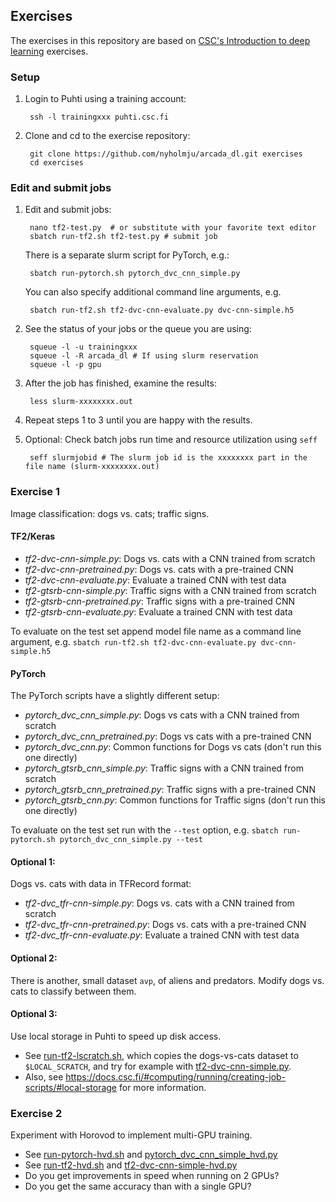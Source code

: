 ## Exercises

The exercises in this repository are based on [CSC's Introduction to deep learning](https://github.com/csc-training/intro-to-dl/tree/master/day2) exercises.

### Setup

1. Login to Puhti using a training account:

        ssh -l trainingxxx puhti.csc.fi
        
2. Clone and cd to the exercise repository:

        git clone https://github.com/nyholmju/arcada_dl.git exercises
        cd exercises

### Edit and submit jobs

1. Edit and submit jobs:

        nano tf2-test.py  # or substitute with your favorite text editor
        sbatch run-tf2.sh tf2-test.py # submit job 

   There is a separate slurm script for PyTorch, e.g.:
   
        sbatch run-pytorch.sh pytorch_dvc_cnn_simple.py

   You can also specify additional command line arguments, e.g.

        sbatch run-tf2.sh tf2-dvc-cnn-evaluate.py dvc-cnn-simple.h5

2. See the status of your jobs or the queue you are using:

        squeue -l -u trainingxxx
        squeue -l -R arcada_dl # If using slurm reservation
        squeue -l -p gpu

3. After the job has finished, examine the results:

        less slurm-xxxxxxxx.out

4. Repeat steps 1 to 3  until you are happy with the results.

5. Optional: Check batch jobs run time and resource utilization using `seff`

        seff slurmjobid # The slurm job id is the xxxxxxxx part in the file name (slurm-xxxxxxxx.out)


### Exercise 1

Image classification: dogs vs. cats; traffic signs.

#### TF2/Keras

* *tf2-dvc-cnn-simple.py*: Dogs vs. cats with a CNN trained from scratch
* *tf2-dvc-cnn-pretrained.py*: Dogs vs. cats with a pre-trained CNN
* *tf2-dvc-cnn-evaluate.py*: Evaluate a trained CNN with test data
* *tf2-gtsrb-cnn-simple.py*: Traffic signs with a CNN trained from scratch
* *tf2-gtsrb-cnn-pretrained.py*: Traffic signs with a pre-trained CNN
* *tf2-gtsrb-cnn-evaluate.py*: Evaluate a trained CNN with test data

To evaluate on the test set append model file name as a command line argument, e.g. `sbatch run-tf2.sh tf2-dvc-cnn-evaluate.py dvc-cnn-simple.h5` 

#### PyTorch

The PyTorch scripts have a slightly different setup:

* *pytorch_dvc_cnn_simple.py*: Dogs vs cats with a CNN trained from scratch
* *pytorch_dvc_cnn_pretrained.py*: Dogs vs cats with a pre-trained CNN
* *pytorch_dvc_cnn.py*: Common functions for Dogs vs cats (don't run this one directly)
* *pytorch_gtsrb_cnn_simple.py*: Traffic signs with a CNN trained from scratch
* *pytorch_gtsrb_cnn_pretrained.py*: Traffic signs with a pre-trained CNN
* *pytorch_gtsrb_cnn.py*:  Common functions for Traffic signs (don't run this one directly)

To evaluate on the test set run with the `--test` option, e.g. `sbatch run-pytorch.sh pytorch_dvc_cnn_simple.py --test` 

#### Optional 1:

Dogs vs. cats with data in TFRecord format: 

* *tf2-dvc_tfr-cnn-simple.py*: Dogs vs. cats with a CNN trained from scratch
* *tf2-dvc_tfr-cnn-pretrained.py*: Dogs vs. cats with a pre-trained CNN
* *tf2-dvc_tfr-cnn-evaluate.py*: Evaluate a trained CNN with test data

#### Optional 2:

There is another, small dataset `avp`, of aliens and predators. Modify dogs vs. cats to classify between them.  

#### Optional 3:

Use local storage in Puhti to speed up disk access.
   - See [run-tf2-lscratch.sh](run-tf2-lscratch.sh), which copies the dogs-vs-cats dataset to `$LOCAL_SCRATCH`, and try for example with [tf2-dvc-cnn-simple.py](tf2-dvc-cnn-simple.py).
   - Also, see https://docs.csc.fi/#computing/running/creating-job-scripts/#local-storage for more information.

### Exercise 2
Experiment with Horovod to implement multi-GPU training.
   - See [run-pytorch-hvd.sh](run-pytorch-hvd.sh) and [pytorch_dvc_cnn_simple_hvd.py](pytorch_dvc_cnn_simple_hvd.py) 
   - See [run-tf2-hvd.sh](run-tf2-hvd.sh) and [tf2-dvc-cnn-simple-hvd.py](tf2-dvc-cnn-simple-hvd.py) 
   - Do you get improvements in speed when running on 2 GPUs?
   - Do you get the same accuracy than with a single GPU?

